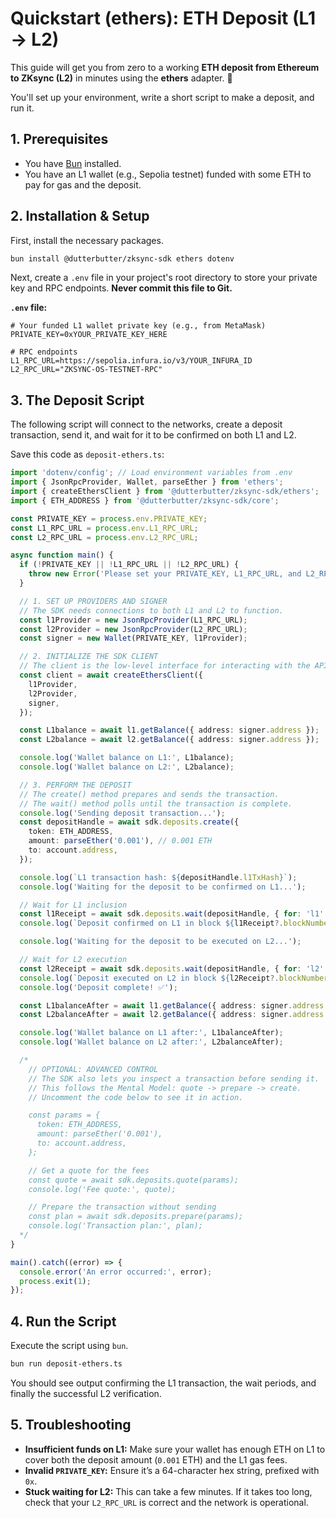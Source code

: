# Quickstart (ethers): ETH Deposit (L1 → L2)

This guide will get you from zero to a working **ETH deposit from Ethereum to ZKsync (L2)** in minutes using the **ethers** adapter. 🚀

You'll set up your environment, write a short script to make a deposit, and run it.

## 1. Prerequisites

- You have [Bun](https://bun.sh/) installed.
- You have an L1 wallet (e.g., Sepolia testnet) funded with some ETH to pay for gas and the deposit.

## 2. Installation & Setup

First, install the necessary packages.

```bash
bun install @dutterbutter/zksync-sdk ethers dotenv
```

Next, create a `.env` file in your project's root directory to store your private key and RPC endpoints. **Never commit this file to Git.**

**`.env` file:**

```env
# Your funded L1 wallet private key (e.g., from MetaMask)
PRIVATE_KEY=0xYOUR_PRIVATE_KEY_HERE

# RPC endpoints
L1_RPC_URL=https://sepolia.infura.io/v3/YOUR_INFURA_ID
L2_RPC_URL="ZKSYNC-OS-TESTNET-RPC"
```

## 3. The Deposit Script

The following script will connect to the networks, create a deposit transaction, send it, and wait for it to be confirmed on both L1 and L2.

Save this code as `deposit-ethers.ts`:

```ts
import 'dotenv/config'; // Load environment variables from .env
import { JsonRpcProvider, Wallet, parseEther } from 'ethers';
import { createEthersClient } from '@dutterbutter/zksync-sdk/ethers';
import { ETH_ADDRESS } from '@dutterbutter/zksync-sdk/core';

const PRIVATE_KEY = process.env.PRIVATE_KEY;
const L1_RPC_URL = process.env.L1_RPC_URL;
const L2_RPC_URL = process.env.L2_RPC_URL;

async function main() {
  if (!PRIVATE_KEY || !L1_RPC_URL || !L2_RPC_URL) {
    throw new Error('Please set your PRIVATE_KEY, L1_RPC_URL, and L2_RPC_URL in a .env file');
  }

  // 1. SET UP PROVIDERS AND SIGNER
  // The SDK needs connections to both L1 and L2 to function.
  const l1Provider = new JsonRpcProvider(L1_RPC_URL);
  const l2Provider = new JsonRpcProvider(L2_RPC_URL);
  const signer = new Wallet(PRIVATE_KEY, l1Provider);

  // 2. INITIALIZE THE SDK CLIENT
  // The client is the low-level interface for interacting with the API.
  const client = await createEthersClient({
    l1Provider,
    l2Provider,
    signer,
  });

  const L1balance = await l1.getBalance({ address: signer.address });
  const L2balance = await l2.getBalance({ address: signer.address });

  console.log('Wallet balance on L1:', L1balance);
  console.log('Wallet balance on L2:', L2balance);

  // 3. PERFORM THE DEPOSIT
  // The create() method prepares and sends the transaction.
  // The wait() method polls until the transaction is complete.
  console.log('Sending deposit transaction...');
  const depositHandle = await sdk.deposits.create({
    token: ETH_ADDRESS,
    amount: parseEther('0.001'), // 0.001 ETH
    to: account.address,
  });

  console.log(`L1 transaction hash: ${depositHandle.l1TxHash}`);
  console.log('Waiting for the deposit to be confirmed on L1...');

  // Wait for L1 inclusion
  const l1Receipt = await sdk.deposits.wait(depositHandle, { for: 'l1' });
  console.log(`Deposit confirmed on L1 in block ${l1Receipt?.blockNumber}`);

  console.log('Waiting for the deposit to be executed on L2...');

  // Wait for L2 execution
  const l2Receipt = await sdk.deposits.wait(depositHandle, { for: 'l2' });
  console.log(`Deposit executed on L2 in block ${l2Receipt?.blockNumber}`);
  console.log('Deposit complete! ✅');

  const L1balanceAfter = await l1.getBalance({ address: signer.address });
  const L2balanceAfter = await l2.getBalance({ address: signer.address });

  console.log('Wallet balance on L1 after:', L1balanceAfter);
  console.log('Wallet balance on L2 after:', L2balanceAfter);

  /*
    // OPTIONAL: ADVANCED CONTROL
    // The SDK also lets you inspect a transaction before sending it.
    // This follows the Mental Model: quote -> prepare -> create.
    // Uncomment the code below to see it in action.

    const params = {
      token: ETH_ADDRESS,
      amount: parseEther('0.001'),
      to: account.address,
    };

    // Get a quote for the fees
    const quote = await sdk.deposits.quote(params);
    console.log('Fee quote:', quote);

    // Prepare the transaction without sending
    const plan = await sdk.deposits.prepare(params);
    console.log('Transaction plan:', plan);
  */
}

main().catch((error) => {
  console.error('An error occurred:', error);
  process.exit(1);
});
```

## 4. Run the Script

Execute the script using `bun`.

```bash
bun run deposit-ethers.ts
```

You should see output confirming the L1 transaction, the wait periods, and finally the successful L2 verification.

## 5. Troubleshooting

- **Insufficient funds on L1:** Make sure your wallet has enough ETH on L1 to cover both the deposit amount (`0.001` ETH) and the L1 gas fees.
- **Invalid `PRIVATE_KEY`:** Ensure it’s a 64-character hex string, prefixed with `0x`.
- **Stuck waiting for L2:** This can take a few minutes. If it takes too long, check that your `L2_RPC_URL` is correct and the network is operational.
